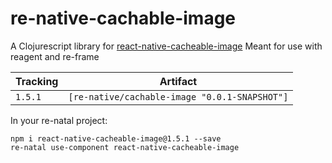 # re-native-cachable-image

A Clojurescript library for [react-native-cacheable-image](https://github.com/jayesbe/react-native-cacheable-image)
Meant for use with reagent and re-frame

Tracking | Artifact
---------|---------|
`1.5.1`  | `[re-native/cachable-image "0.0.1-SNAPSHOT"]`

In your re-natal project:

```
npm i react-native-cacheable-image@1.5.1 --save
re-natal use-component react-native-cacheable-image
```
